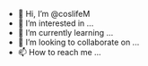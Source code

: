 - 👋 Hi, I’m @coslifeM
- 👀 I’m interested in ...
- 🌱 I’m currently learning ...
- 💞️ I’m looking to collaborate on ...
- 📫 How to reach me ...

<!---
coslifeM/coslifeM is a ✨ special ✨ repository because its `README.md` (this file) appears on your GitHub profile.
You can click the Preview link to take a look at your changes.
--->
